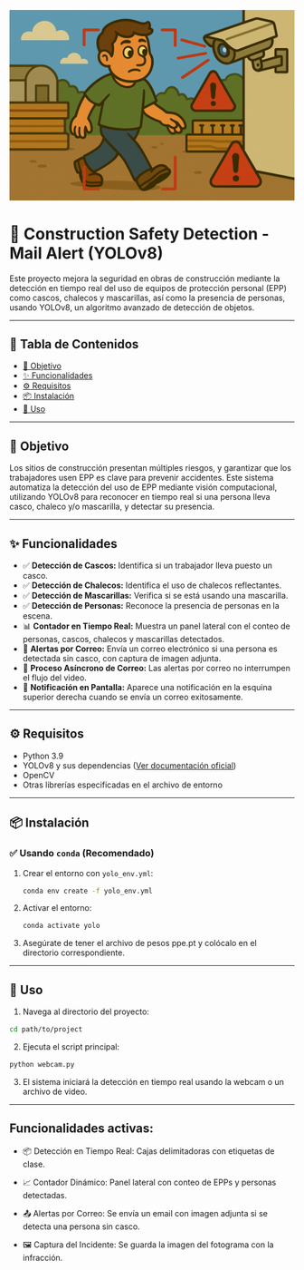![Header Image](Visuals/epp.png)  

# 🦺 Construction Safety Detection - Mail Alert (YOLOv8)

Este proyecto mejora la seguridad en obras de construcción mediante la detección en tiempo real del uso de equipos de protección personal (EPP) como cascos, chalecos y mascarillas, así como la presencia de personas, usando YOLOv8, un algoritmo avanzado de detección de objetos.

---

## 📌 Tabla de Contenidos

- [🎯 Objetivo](#-objetivo)
- [✨ Funcionalidades](#-funcionalidades)
- [⚙️ Requisitos](#️-requisitos)
- [📦 Instalación](#-instalación)
- [🚀 Uso](#-uso)

---

## 🎯 Objetivo

Los sitios de construcción presentan múltiples riesgos, y garantizar que los trabajadores usen EPP es clave para prevenir accidentes. Este sistema automatiza la detección del uso de EPP mediante visión computacional, utilizando YOLOv8 para reconocer en tiempo real si una persona lleva casco, chaleco y/o mascarilla, y detectar su presencia.

---

## ✨ Funcionalidades

- ✅ **Detección de Cascos:** Identifica si un trabajador lleva puesto un casco.
- ✅ **Detección de Chalecos:** Identifica el uso de chalecos reflectantes.
- ✅ **Detección de Mascarillas:** Verifica si se está usando una mascarilla.
- ✅ **Detección de Personas:** Reconoce la presencia de personas en la escena.
- 📊 **Contador en Tiempo Real:** Muestra un panel lateral con el conteo de personas, cascos, chalecos y mascarillas detectados.
- 📩 **Alertas por Correo:** Envía un correo electrónico si una persona es detectada sin casco, con captura de imagen adjunta.
- 🔄 **Proceso Asíncrono de Correo:** Las alertas por correo no interrumpen el flujo del video.
- 📨 **Notificación en Pantalla:** Aparece una notificación en la esquina superior derecha cuando se envía un correo exitosamente.

---

## ⚙️ Requisitos

- Python 3.9
- YOLOv8 y sus dependencias ([Ver documentación oficial](https://docs.ultralytics.com))
- OpenCV
- Otras librerías especificadas en el archivo de entorno

---

## 📦 Instalación

### ✅ Usando `conda` (Recomendado)

1. Crear el entorno con `yolo_env.yml`:

   ```bash
   conda env create -f yolo_env.yml
   ```
2. Activar el entorno:
    ```bash
    conda activate yolo
    ```
3. Asegúrate de tener el archivo de pesos ppe.pt y colócalo en el directorio correspondiente.

---
## 🚀 Uso

1. Navega al directorio del proyecto:

```bash
cd path/to/project
```

2. Ejecuta el script principal:

```bash
python webcam.py
```

3. El sistema iniciará la detección en tiempo real usando la webcam o un archivo de video.

---

## Funcionalidades activas:

- 📦 Detección en Tiempo Real: Cajas delimitadoras con etiquetas de clase.

- 📈 Contador Dinámico: Panel lateral con conteo de EPPs y personas detectadas.

- 📤 Alertas por Correo: Se envía un email con imagen adjunta si se detecta una persona sin casco.

- 🖼️ Captura del Incidente: Se guarda la imagen del fotograma con la infracción.
